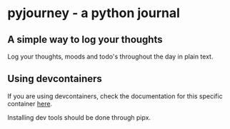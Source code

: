 # pyjourney - a python journal

## A simple way to log your thoughts

Log your thoughts, moods and todo's throughout the day in plain text.

## Using devcontainers

If you are using devcontainers, check the documentation for this specific container [here](https://github.com/devcontainers/templates/tree/main/src/python).

Installing dev tools should be done through pipx.